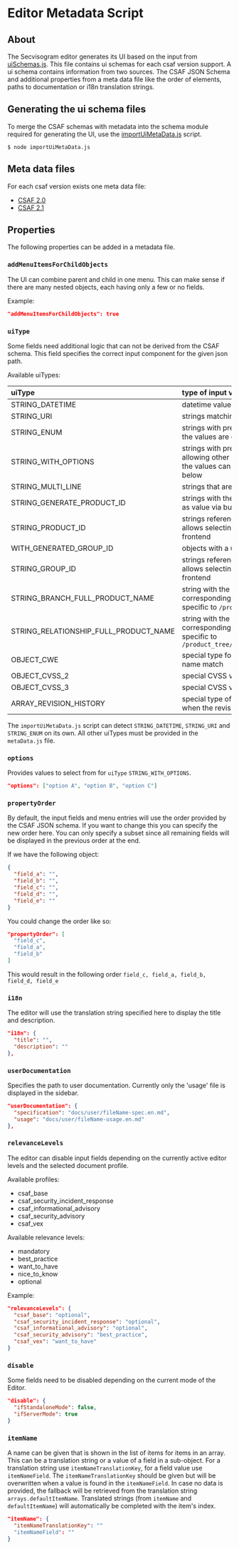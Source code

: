 # Editor Metadata Script

## About

The Secvisogram editor generates its UI based on the input from [uiSchemas.js](../../lib/uiSchemas.js). This file contains ui schemas for each csaf version support. A ui schema contains information from two sources. The CSAF JSON Schema and additional properties from a meta data file like the order of elements, paths to documentation or i18n translation strings.

## Generating the ui schema files

To merge the CSAF schemas with metadata into the schema module required
for generating the UI, use the [importUiMetaData.js](../importUiMetaData.js)
script.

```
$ node importUiMetaData.js
```

## Meta data files

For each csaf version exists one meta data file:

- [CSAF 2.0](../../lib/uiSchemas/csaf_2_0/content.js)
- [CSAF 2.1](../../lib/uiSchemas/csaf_2_1/content.js)

## Properties

The following properties can be added in a metadata file.

### `addMenuItemsForChildObjects`

The UI can combine parent and child in one menu. This can make sense if
there are many nested objects, each having only a few or no fields.

Example:

```json
"addMenuItemsForChildObjects": true
```

### `uiType`

Some fields need additional logic that can not be derived from the CSAF schema.
This field specifies the correct input component for the given json path.

Available uiTypes:

| uiType                                | type of input values                                                                                                                                |
| :------------------------------------ | :-------------------------------------------------------------------------------------------------------------------------------------------------- |
| STRING_DATETIME                       | datetime values                                                                                                                                     |
| STRING_URI                            | strings matching the URI pattern                                                                                                                    |
| STRING_ENUM                           | strings with predefined values to select from<br/> the values are defined in the schema file                                                        |
| STRING_WITH_OPTIONS                   | strings with predefined values to select from, still allowing other user input<br/> the values can be added via the `options` property, see below   |
| STRING_MULTI_LINE                     | strings that are potentially larger                                                                                                                 |
| STRING_GENERATE_PRODUCT_ID            | strings with the option to generate a unique product id as value via button                                                                         |
| STRING_PRODUCT_ID                     | strings referencing a product ID<br/> allows selecting from matching product IDs in the frontend                                                    |
| WITH_GENERATED_GROUP_ID               | objects with a unique `group_id` prefilled                                                                                                          |
| STRING_GROUP_ID                       | strings referencing a group ID<br/> allows selecting from matching group IDs in the frontend                                                        |
| STRING_BRANCH_FULL_PRODUCT_NAME       | string with the option to generate a name from the corresponding branch<br/> specific to `/product_tree(/branches)+/product/name`                   |
| STRING_RELATIONSHIP_FULL_PRODUCT_NAME | string with the option to generate a name from the corresponding relationship<br/> specific to `/product_tree/relationships/full_product_name/name` |
| OBJECT_CWE                            | special type for CWE objects ensuring that ID and name match                                                                                        |
| OBJECT_CVSS_2                         | special CVSS v2 object                                                                                                                              |
| OBJECT_CVSS_3                         | special CVSS v3.0 / v3.1 object                                                                                                                     |
| ARRAY_REVISION_HISTORY                | special type of array, disabling some input values when the revision history is managed in the backend                                              |

The `importUiMetaData.js` script can detect `STRING_DATETIME`, `STRING_URI`
and `STRING_ENUM` on its own. All other uiTypes must be provided in the
`metaData.js` file.

### `options`

Provides values to select from for `uiType` `STRING_WITH_OPTIONS`.

```json
"options": ["option A", "option B", "option C"]
```

### `propertyOrder`

By default, the input fields and menu entries will use the order provided by
the CSAF JSON schema. If you want to change this you can specify the new
order here. You can only specify a subset since all remaining fields will be
displayed in the previous order at the end.

If we have the following object:

```json
{
  "field_a": "",
  "field_b": "",
  "field_c": "",
  "field_d": "",
  "field_e": ""
}
```

You could change the order like so:

```json
"propertyOrder": [
  "field_c",
  "field_a",
  "field_b"
]
```

This would result in the following order `field_c, field_a, field_b, field_d, field_e`

### `i18n`

The editor will use the translation string specified here to display the
title and description.

```json
"i18n": {
  "title": "",
  "description": ""
},
```

### `userDocumentation`

Specifies the path to user documentation. Currently only the 'usage' file is
displayed in the sidebar.

```json
"userDocumentation": {
  "specification": "docs/user/fileName-spec.en.md",
  "usage": "docs/user/fileName-usage.en.md"
},
```

### `relevanceLevels`

The editor can disable input fields depending on the currently active editor
levels and the selected document profile.

Available profiles:

- csaf_base
- csaf_security_incident_response
- csaf_informational_advisory
- csaf_security_advisory
- csaf_vex

Available relevance levels:

- mandatory
- best_practice
- want_to_have
- nice_to_know
- optional

Example:

```json
"relevanceLevels": {
  "csaf_base": "optional",
  "csaf_security_incident_response": "optional",
  "csaf_informational_advisory": "optional",
  "csaf_security_advisory": "best_practice",
  "csaf_vex": "want_to_have"
}
```

### `disable`

Some fields need to be disabled depending on the current mode of the Editor.

```json
"disable": {
  "ifStandaloneMode": false,
  "ifServerMode": true
}
```

### `itemName`

A name can be given that is shown in the list of items for items in an array.
This can be a translation string or a value of a field in a sub-object.
For a translation string use `itemNameTranslationKey`, for a field value use `itemNameField`.
The `itemNameTranslationKey` should be given but will be overwritten when a value is found in the `itemNameField`.
In case no data is provided, the fallback will be retrieved from the translation string `arrays.defaultItemName`.
Translated strings (from `itemName` and `defaultItemName`) will automatically be completed with the item's index.

```json
"itemName": {
  "itemNameTranslationKey": ""
  "itemNameField": ""
}
```
